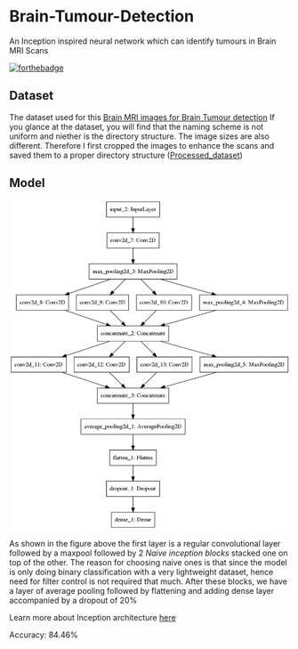 # Brain-Tumour-Detection
An Inception inspired neural network which can identify tumours in Brain MRI Scans

[![forthebadge](https://forthebadge.com/images/badges/made-with-python.svg)](https://forthebadge.com)

## Dataset
The dataset used for this [Brain MRI images for Brain Tumour detection](https://www.kaggle.com/navoneel/brain-mri-images-for-brain-tumor-detection)
If you glance at the dataset, you will find that the naming scheme is not uniform and niether is the directory structure. The
image sizes are also different. Therefore I first cropped the images to enhance the scans and saved them to a proper directory structure
([Processed_dataset](Processed_dataset))

## Model
![Model Image](First-Model.png)

As shown in the figure above the first layer is a regular convolutional layer followed by a maxpool followed by 2 *Naive inception blocks*
stacked one on top of the other. The reason for choosing naive ones is that since the model is only doing binary
classification with a very lightweight dataset, hence need for filter control is not required that much.
After these blocks, we have a layer of average pooling followed by flattening and adding dense layer accompanied by a dropout of 20%

Learn more about Inception architecture [here](https://arxiv.org/abs/1512.00567)

Accuracy: 84.46%
